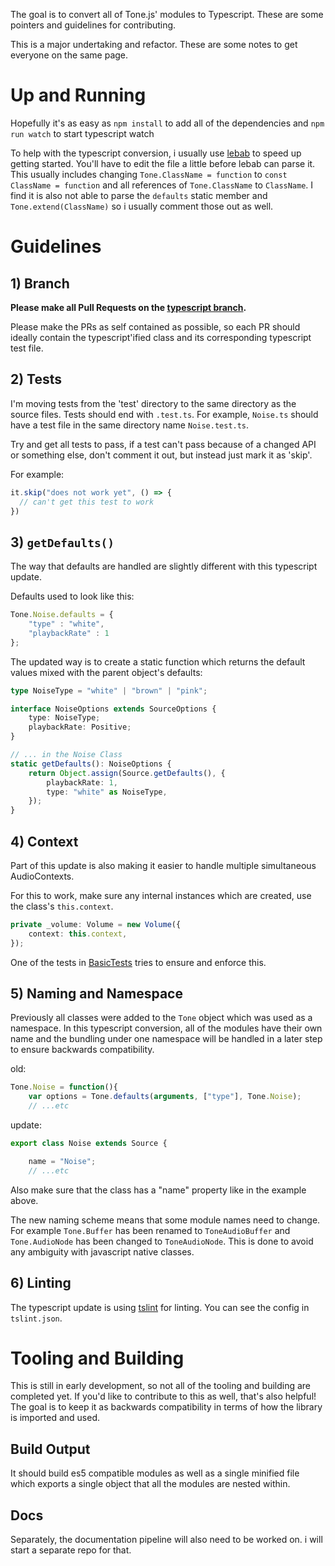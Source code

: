 The goal is to convert all of Tone.js' modules to Typescript. These are some pointers and guidelines for contributing. 

This is a major undertaking and refactor. These are some notes to get everyone on the same page. 

# Up and Running

Hopefully it's as easy as `npm install` to add all of the dependencies and `npm run watch` to start typescript watch

To help with the typescript conversion, i usually use [lebab](https://github.com/lebab/lebab) to speed up getting started. You'll have to edit the file a little before lebab can parse it. This usually includes changing `Tone.ClassName = function` to `const ClassName = function` and all references of `Tone.ClassName` to `ClassName`. I find it is also not able to parse the `defaults` static member and `Tone.extend(ClassName)` so i usually comment those out as well. 

# Guidelines

## 1) Branch

**Please make all Pull Requests on the [typescript branch](https://github.com/Tonejs/Tone.js/tree/typescript).**

Please make the PRs as self contained as possible, so each PR should ideally contain the typescript'ified class and its corresponding typescript test file. 

## 2) Tests

I'm moving tests from the 'test' directory to the same directory as the source files. Tests should end with `.test.ts`. For example, `Noise.ts` should have a test file in the same directory name `Noise.test.ts`. 

Try and get all tests to pass, if a test can't pass because of a changed API or something else, don't comment it out, but instead just mark it as 'skip'. 

For example: 

```javascript
it.skip("does not work yet", () => {
  // can't get this test to work
})
```

## 3) `getDefaults()`

The way that defaults are handled are slightly different with this typescript update. 

Defaults used to look like this:
```javascript
Tone.Noise.defaults = {
	"type" : "white",
	"playbackRate" : 1
};
```

The updated way is to create a static function which returns the default values mixed with the parent object's defaults: 

```typescript
type NoiseType = "white" | "brown" | "pink";

interface NoiseOptions extends SourceOptions {
	type: NoiseType;
	playbackRate: Positive;
}

// ... in the Noise Class
static getDefaults(): NoiseOptions {
	return Object.assign(Source.getDefaults(), {
		playbackRate: 1,
		type: "white" as NoiseType,
	});
}
```

## 4) Context

Part of this update is also making it easier to handle multiple simultaneous AudioContexts. 

For this to work, make sure any internal instances which are created, use the class's `this.context`. 

```typescript
private _volume: Volume = new Volume({
	context: this.context,
});
```

One of the tests in [BasicTests](https://github.com/Tonejs/Tone.js/blob/typescript/test/helper/Basic.js) tries to ensure and enforce this. 

## 5) Naming and Namespace

Previously all classes were added to the `Tone` object which was used as a namespace. In this typescript conversion, all of the modules have their own name and the bundling under one namespace will be handled in a later step to ensure backwards compatibility. 

old:
```javascript
Tone.Noise = function(){
	var options = Tone.defaults(arguments, ["type"], Tone.Noise);
	// ...etc
```

update:
```typescript
export class Noise extends Source {

	name = "Noise";
	// ...etc
```

Also make sure that the class has a "name" property like in the example above. 

The new naming scheme means that some module names need to change. For example `Tone.Buffer` has been renamed to `ToneAudioBuffer` and `Tone.AudioNode` has been changed to `ToneAudioNode`. This is done to avoid any ambiguity with javascript native classes.

## 6) Linting

The typescript update is using [tslint](https://palantir.github.io/tslint/) for linting. You can see the config in `tslint.json`. 

# Tooling and Building

This is still in early development, so not all of the tooling and building are completed yet. If you'd like to contribute to this as well, that's also helpful! The goal is to keep it as backwards compatibility in terms of how the library is imported and used. 

## Build Output 

It should build es5 compatible modules as well as a single minified file which exports a single object that all the modules are nested within. 

## Docs

Separately, the documentation pipeline will also need to be worked on. i will start a separate repo for that. 